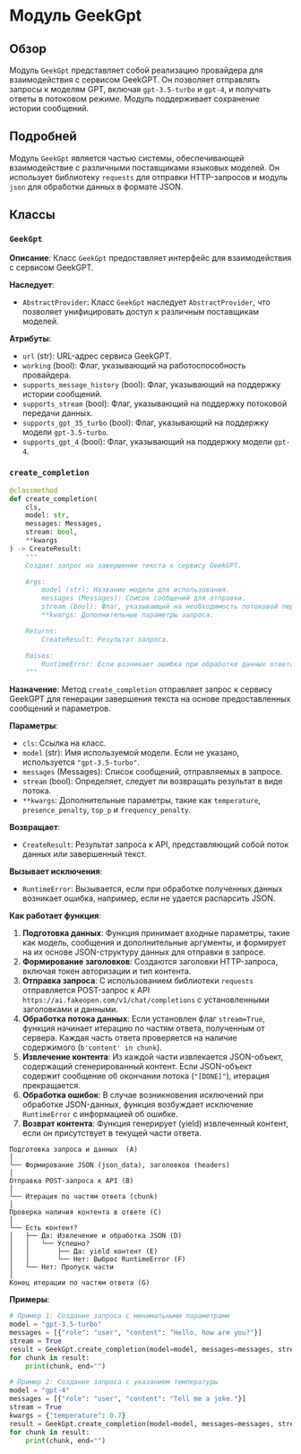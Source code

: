 # Модуль GeekGpt
## Обзор

Модуль `GeekGpt` представляет собой реализацию провайдера для взаимодействия с сервисом GeekGPT. Он позволяет отправлять запросы к моделям GPT, включая `gpt-3.5-turbo` и `gpt-4`, и получать ответы в потоковом режиме. Модуль поддерживает сохранение истории сообщений.

## Подробней

Модуль `GeekGpt` является частью системы, обеспечивающей взаимодействие с различными поставщиками языковых моделей. Он использует библиотеку `requests` для отправки HTTP-запросов и модуль `json` для обработки данных в формате JSON.

## Классы

### `GeekGpt`

**Описание**: Класс `GeekGpt` предоставляет интерфейс для взаимодействия с сервисом GeekGPT.

**Наследует**:
- `AbstractProvider`: Класс `GeekGpt` наследует `AbstractProvider`, что позволяет унифицировать доступ к различным поставщикам моделей.

**Атрибуты**:
- `url` (str): URL-адрес сервиса GeekGPT.
- `working` (bool): Флаг, указывающий на работоспособность провайдера.
- `supports_message_history` (bool): Флаг, указывающий на поддержку истории сообщений.
- `supports_stream` (bool): Флаг, указывающий на поддержку потоковой передачи данных.
- `supports_gpt_35_turbo` (bool): Флаг, указывающий на поддержку модели `gpt-3.5-turbo`.
- `supports_gpt_4` (bool): Флаг, указывающий на поддержку модели `gpt-4`.

### `create_completion`
```python
@classmethod
def create_completion(
    cls,
    model: str,
    messages: Messages,
    stream: bool,
    **kwargs
) -> CreateResult:
    """
    Создает запрос на завершение текста к сервису GeekGPT.

    Args:
        model (str): Название модели для использования.
        messages (Messages): Список сообщений для отправки.
        stream (bool): Флаг, указывающий на необходимость потоковой передачи данных.
        **kwargs: Дополнительные параметры запроса.

    Returns:
        CreateResult: Результат запроса.

    Raises:
        RuntimeError: Если возникает ошибка при обработке данных ответа.
    """
```

**Назначение**: Метод `create_completion` отправляет запрос к сервису GeekGPT для генерации завершения текста на основе предоставленных сообщений и параметров.

**Параметры**:
- `cls`: Ссылка на класс.
- `model` (str): Имя используемой модели. Если не указано, используется `"gpt-3.5-turbo"`.
- `messages` (Messages): Список сообщений, отправляемых в запросе.
- `stream` (bool): Определяет, следует ли возвращать результат в виде потока.
- `**kwargs`: Дополнительные параметры, такие как `temperature`, `presence_penalty`, `top_p` и `frequency_penalty`.

**Возвращает**:
- `CreateResult`: Результат запроса к API, представляющий собой поток данных или завершенный текст.

**Вызывает исключения**:
- `RuntimeError`: Вызывается, если при обработке полученных данных возникает ошибка, например, если не удается распарсить JSON.

**Как работает функция**:
1. **Подготовка данных**: Функция принимает входные параметры, такие как модель, сообщения и дополнительные аргументы, и формирует на их основе JSON-структуру данных для отправки в запросе.
2. **Формирование заголовков**: Создаются заголовки HTTP-запроса, включая токен авторизации и тип контента.
3. **Отправка запроса**: С использованием библиотеки `requests` отправляется POST-запрос к API `https://ai.fakeopen.com/v1/chat/completions` с установленными заголовками и данными.
4. **Обработка потока данных**: Если установлен флаг `stream=True`, функция начинает итерацию по частям ответа, полученным от сервера. Каждая часть ответа проверяется на наличие содержимого (`b'content' in chunk`).
5. **Извлечение контента**: Из каждой части извлекается JSON-объект, содержащий сгенерированный контент. Если JSON-объект содержит сообщение об окончании потока (`"[DONE]"`), итерация прекращается.
6. **Обработка ошибок**: В случае возникновения исключений при обработке JSON-данных, функция возбуждает исключение `RuntimeError` с информацией об ошибке.
7. **Возврат контента**: Функция генерирует (yield) извлеченный контент, если он присутствует в текущей части ответа.

```
Подготовка запроса и данных  (A)
│
└── Формирование JSON (json_data), заголовков (headers)
│
Отправка POST-запроса к API (B)
│
└── Итерация по частям ответа (chunk)
│
Проверка наличия контента в ответе (C)
│
└── Есть контент?
│   ├── Да: Извлечение и обработка JSON (D)
│   │   └── Успешно?
│   │       ├── Да: yield контент (E)
│   │       └── Нет: Выброс RuntimeError (F)
│   └── Нет: Пропуск части
│
Конец итерации по частям ответа (G)
```
**Примеры**:
```python
# Пример 1: Создание запроса с минимальными параметрами
model = "gpt-3.5-turbo"
messages = [{"role": "user", "content": "Hello, how are you?"}]
stream = True
result = GeekGpt.create_completion(model=model, messages=messages, stream=stream)
for chunk in result:
    print(chunk, end="")

# Пример 2: Создание запроса с указанием температуры
model = "gpt-4"
messages = [{"role": "user", "content": "Tell me a joke."}]
stream = True
kwargs = {"temperature": 0.7}
result = GeekGpt.create_completion(model=model, messages=messages, stream=stream, **kwargs)
for chunk in result:
    print(chunk, end="")